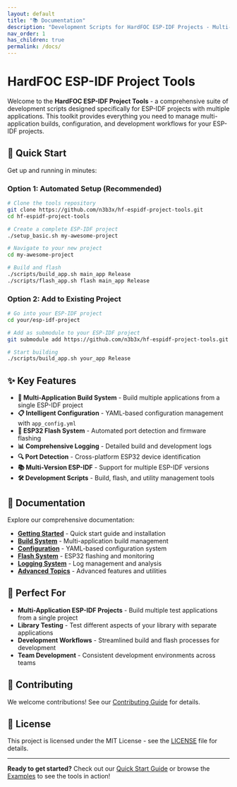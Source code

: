 ```yaml
---
layout: default
title: "📚 Documentation"
description: "Development Scripts for HardFOC ESP-IDF Projects - Multi-application build system with intelligent configuration management for ESP-IDF development"
nav_order: 1
has_children: true
permalink: /docs/
---
```


# HardFOC ESP-IDF Project Tools

Welcome to the **HardFOC ESP-IDF Project Tools** - a comprehensive suite of development scripts designed specifically for ESP-IDF projects with multiple applications. This toolkit provides everything you need to manage multi-application builds, configuration, and development workflows for your ESP-IDF projects.

## 🚀 Quick Start

Get up and running in minutes:

### Option 1: Automated Setup (Recommended)
```bash
# Clone the tools repository
git clone https://github.com/n3b3x/hf-espidf-project-tools.git
cd hf-espidf-project-tools

# Create a complete ESP-IDF project
./setup_basic.sh my-awesome-project

# Navigate to your new project
cd my-awesome-project

# Build and flash
./scripts/build_app.sh main_app Release
./scripts/flash_app.sh flash main_app Release
```

### Option 2: Add to Existing Project
```bash
# Go into your ESP-IDF project
cd your/esp-idf-project

# Add as submodule to your ESP-IDF project
git submodule add https://github.com/n3b3x/hf-espidf-project-tools.git scripts

# Start building
./scripts/build_app.sh your_app Release
```

## ✨ Key Features

- **🔧 Multi-Application Build System** - Build multiple applications from a single ESP-IDF project
- **📋 Intelligent Configuration** - YAML-based configuration management with `app_config.yml`
- **📱 ESP32 Flash System** - Automated port detection and firmware flashing
- **📊 Comprehensive Logging** - Detailed build and development logs
- **🔍 Port Detection** - Cross-platform ESP32 device identification
- **📚 Multi-Version ESP-IDF** - Support for multiple ESP-IDF versions
- **🛠️ Development Scripts** - Build, flash, and utility management tools

## 📖 Documentation

Explore our comprehensive documentation:

- **[Getting Started](/docs/getting-started/)** - Quick start guide and installation
- **[Build System](/docs/build-system/)** - Multi-application build management
- **[Configuration](/docs/configuration/)** - YAML-based configuration system
- **[Flash System](/docs/flash-system/)** - ESP32 flashing and monitoring
- **[Logging System](/docs/logging-system/)** - Log management and analysis
- **[Advanced Topics](/docs/advanced/multi-version-idf/)** - Advanced features and utilities

## 🎯 Perfect For

- **Multi-Application ESP-IDF Projects** - Build multiple test applications from a single project
- **Library Testing** - Test different aspects of your library with separate applications
- **Development Workflows** - Streamlined build and flash processes for development
- **Team Development** - Consistent development environments across teams

## 🤝 Contributing

We welcome contributions! See our [Contributing Guide](/docs/contributing/) for details.

## 📄 License

This project is licensed under the MIT License - see the [LICENSE](https://github.com/n3b3x/hf-espidf-project-tools/blob/main/LICENSE) file for details.

---

**Ready to get started?** Check out our [Quick Start Guide](/docs/getting-started/) or browse the [Examples](/docs/examples/) to see the tools in action!

